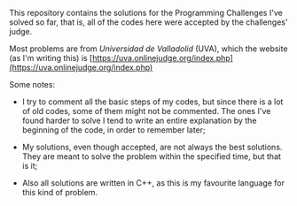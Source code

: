 This repository contains the solutions for the Programming Challenges I've solved so far, that is, all of the codes here were accepted by the challenges' judge. 

Most problems are from *Universidad de Valladolid* (UVA), which the website (as I'm writing this) is 
[https://uva.onlinejudge.org/index.php](https://uva.onlinejudge.org/index.php)

Some notes:

* I try to comment all the basic steps of my codes, but since there is a lot of old codes, some of them might not be commented. The ones I've found harder to solve I tend to write an entire explanation by the beginning of the code, in order to remember later;

* My solutions, even though accepted, are not always the best solutions. They are meant to solve the problem within the specified time, but that is it;

* Also all solutions are written in C++, as this is my favourite language for this kind of problem.
